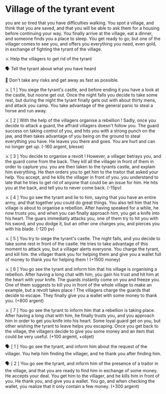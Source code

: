 # Village of the tyrant event

you are so tired that you have difficulties walking. You spot a village, and think that you are saved, and that you will be able to ask them for a housing before continuing your way. You finally arrive at the village, eat a dinner, and someone finds you a place to sleep. You get ready to go, but one of the villager comes to see you, and offers you everything you need, even gold, in exchange of fighting the tyrant of the village.

:crossed_swords: Help the villagers to get rid of the tyrant

:speaking_head: Tell the tyrant about what you have heard

🚶 Don't take any risks and get away as fast as possible.

:crossed_swords: [ 1 ] You siege the tyrant's castle, and before ending it you have a look at the castle, but noone get out. Once the night falls you decide to take some rest, but during the night the tyrant finally gets out with about thirty mens, and attack you camp. You take advantage of the general panic to steal a horse and run away.

:crossed_swords: [ 2 ] With the help of the villagers organise a rebellion ! Sadly, once you decide to attack a guard, the affraid villagers doesn't follow you. The guard success on taking control of you, and hits you with a strong punch on the jaw, and then takes advantage of you being on the ground to steal everything you have. He leaves you there and goes. You are hurt and can no longer get up. (-160 argent, blesse)

:crossed_swords: [ 3 ] You decide to organise a revolt ! However, a villager betrays you, and the guard come from the back. They kill all the villager in front of them in order to capture you. you are then taken to the tyrants castle, and explain him everything. He then orders you to get him to the traitor that asked your help. You accept, and he kills the villager in front of you. you understand to late that he tries to get rid of anyone that could be an issue for him. He hits you at the back, and tell you to never come back. (-15pv)

:crossed_swords: [ 4 ] You go see the tyrant and lie to him, saying that you have an entire army, and that together you could do great things. You also tell him that his village is about to organise a rebellion. After having speaked for a while, he now trusts you, and when you can finally approach him, you get a knife into his heart. The guars immediatly attacks you, one of them try to hit you with his sword, and you dodge it, but an other one charges you, and pierces you with his blade. (-120 pv)

:crossed_swords: [ 5 ] You try to siege the tyrant's castle. The night falls, and you decide to take some rest in front of the castle. He tries to take advantage of this moment to attack you, but a villager alerts everyone. You charge the tyrant, and kill him. the villager thank you for helping them and give you a wallet full of money to thank you for helping them ! (+1500 money)

:crossed_swords: [ 6 ] You go see the tyrant and inform him that his village is organising a rebellion. After having a long chat with him, you gain his trust and hit him at the heart with your knife. The guards instantly come on you and freeze you. One of them suggests to kill you in front of the whole village to make an example, but a revolt takes place ! The villagers charge the guards that decide to escape. They finally give you a wallet with some money to thank you. (+800 argent)

:crossed_swords: [ 7 ] You go see the tyrant to inform him that a rebellion is taking place. After having a long chat with him, he finally trusts you, and you approach him in order to get you knife into his heart. Some loyal guard get on you, but other wishing the tyrant to leave helps you escaping. Once you get back to the village, the villagers decide to give you some money and an item that could be very useful. (+100 argemt, +objet)

:speaking_head: [ 1 ] You go see the tyrant, and inform him about the request of the villager. You help him finding the villager, and he thank you after finding him.

:speaking_head: [ 2 ] You go see the tyrant, and inform him of the presence of a traitor in the village, and that you are ready to find him in exchange of some money. He accepts your deal. You get him to the villager, and he kills him in front of you. He thank you, and give you a wallet. You go, and when checking the wallet, you realize that it only contain a few money. (+300 argent)
